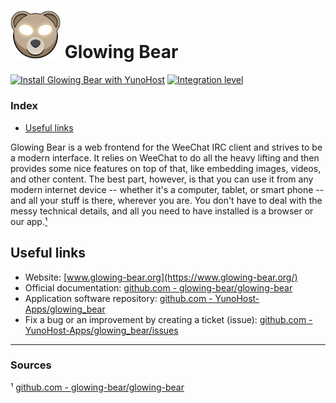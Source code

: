 # <img src="/images/glowing_bear_logo.svg" width="80px" alt="Glowing Bear's logo"> Glowing Bear

[![Install Glowing Bear with YunoHost](https://install-app.yunohost.org/install-with-yunohost.png)](https://install-app.yunohost.org/?app=glowingbear) [![Integration level](https://dash.yunohost.org/integration/glowingbear.svg)](https://dash.yunohost.org/appci/app/glowingbear)

### Index

- [Useful links](#useful-links)

Glowing Bear is a web frontend for the WeeChat IRC client and strives to be a modern interface. It relies on WeeChat to do all the heavy lifting and then provides some nice features on top of that, like embedding images, videos, and other content. The best part, however, is that you can use it from any modern internet device -- whether it's a computer, tablet, or smart phone -- and all your stuff is there, wherever you are. You don't have to deal with the messy technical details, and all you need to have installed is a browser or our app.[¹](#sources)

## Useful links

+ Website: [www.glowing-bear.org](https://www.glowing-bear.org/)
+ Official documentation: [github.com - glowing-bear/glowing-bear](https://github.com/glowing-bear/glowing-bear)
+ Application software repository: [github.com - YunoHost-Apps/glowing_bear](https://github.com/YunoHost-Apps/glowing_bear_ynh)
+ Fix a bug or an improvement by creating a ticket (issue): [github.com - YunoHost-Apps/glowing_bear/issues](https://github.com/YunoHost-Apps/glowing_bear_ynh/issues)

------

### Sources

¹ [github.com - glowing-bear/glowing-bear](https://github.com/glowing-bear/glowing-bear)
